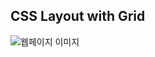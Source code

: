 ## CSS Layout with Grid

![웹페이지 이미지](https://mir-s3-cdn-cf.behance.net/project_modules/1400_opt_1/e73f7a83789575.5d47debc1c9ea.jpg)